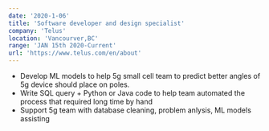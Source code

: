 ```yaml
---
date: '2020-1-06'
title: 'Software developer and design specialist'
company: 'Telus'
location: 'Vancourver,BC'
range: 'JAN 15th 2020-Current'
url: 'https://www.telus.com/en/about'
---
```


- Develop ML models to help 5g small cell team to predict better angles of 5g device should place on poles.
- Write SQL query + Python or Java code to help team automated the process that required long time by hand
- Support 5g team with database cleaning, problem anlysis, ML models assisting
